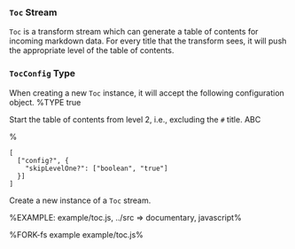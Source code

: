 ### `Toc` Stream

`Toc` is a transform stream which can generate a table of contents for incoming markdown data. For every title that the transform sees, it will push the appropriate level of the table of contents.

### `TocConfig` Type

When creating a new `Toc` instance, it will accept the following configuration object.
%TYPE true
<p name="skipLevelOne" type="boolean">
  <d>Start the table of contents from level 2, i.e., excluding the <code>#</code> title.</d>
  <e>ABC</e>
</p>
%

```### constructor => Toc
[
  ["config?", {
    "skipLevelOne?": ["boolean", "true"]
  }]
]
```

Create a new instance of a `Toc` stream.

%EXAMPLE: example/toc.js, ../src => documentary, javascript%

%FORK-fs example example/toc.js%

